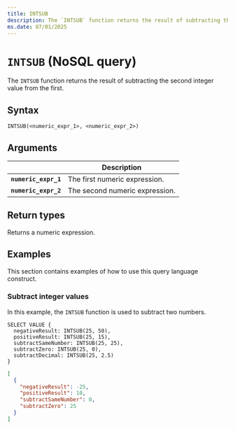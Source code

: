 ```yaml
---
title: INTSUB
description: The `INTSUB` function returns the result of subtracting the second integer value from the first.
ms.date: 07/01/2025
---
```


# `INTSUB` (NoSQL query)

The `INTSUB` function returns the result of subtracting the second integer value from the first.

## Syntax

```nosql
INTSUB(<numeric_expr_1>, <numeric_expr_2>)
```

## Arguments

| | Description |
| --- | --- |
| **`numeric_expr_1`** | The first numeric expression. |
| **`numeric_expr_2`** | The second numeric expression. |

## Return types

Returns a numeric expression.

## Examples

This section contains examples of how to use this query language construct.

### Subtract integer values

In this example, the `INTSUB` function is used to subtract two numbers.

```nosql
SELECT VALUE {
  negativeResult: INTSUB(25, 50),
  positiveResult: INTSUB(25, 15),
  subtractSameNumber: INTSUB(25, 25),
  subtractZero: INTSUB(25, 0),
  subtractDecimal: INTSUB(25, 2.5)
}
```

```json
[
  {
    "negativeResult": -25,
    "positiveResult": 10,
    "subtractSameNumber": 0,
    "subtractZero": 25
  }
]
```
